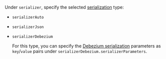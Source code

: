 Under `serializer`, specify the selected [serialization](../../../data-transfer/concepts/serializer.md) type:

* `serializerAuto`
* `serializerJson`
* `serializerDebezium`

   For this type, you can specify the [Debezium serialization](../../../data-transfer/concepts/serializer.md#debezium) parameters as `key`/`value` pairs under `serializerDebezium.serializerParameters`.
